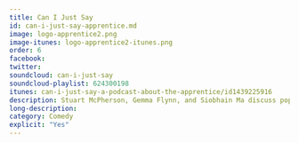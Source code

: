 ```yaml
---
title: Can I Just Say
id: can-i-just-say-apprentice.md
image: logo-apprentice2.png
image-itunes: logo-apprentice2-itunes.png
order: 6
facebook: 
twitter: 
soundcloud: can-i-just-say
soundcloud-playlist: 624300198
itunes: can-i-just-say-a-podcast-about-the-apprentice/id1439225916
description: Stuart McPherson, Gemma Flynn, and Siobhain Ma discuss popular BBC1 television programme The Apprentice.
long-description: 
category: Comedy
explicit: "Yes"
---
```

